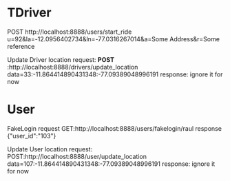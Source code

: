 TDriver
============


POST
http://localhost:8888/users/start_ride
u=92&la=-12.0956402734&ln=-77.0316267014&a=Some Address&r=Some reference

Update Driver location
request:
**POST**
:http://localhost:8888/drivers/update_location
data=33:-11.864414890431348:-77.09389048996191
response:
ignore it for now


User 
====

FakeLogin
request
GET:http://localhost:8888/users/fakelogin/raul
response
{"user_id":"103"}

Update User location
request:
POST:http://localhost:8888/user/update_location
data=107:-11.864414890431348:-77.09389048996191
response:
ignore it for now
